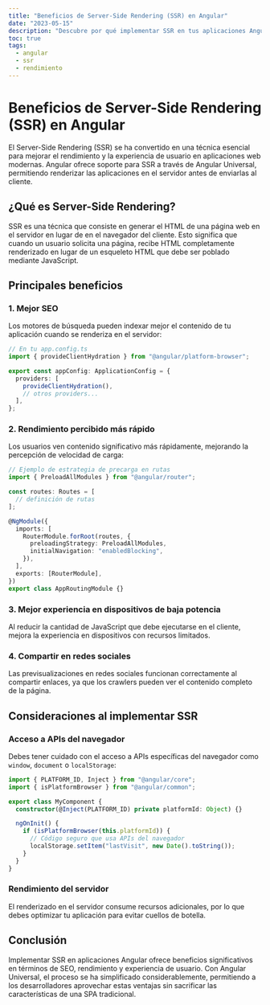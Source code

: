 ```yaml
---
title: "Beneficios de Server-Side Rendering (SSR) en Angular"
date: "2023-05-15"
description: "Descubre por qué implementar SSR en tus aplicaciones Angular puede mejorar el rendimiento y la experiencia de usuario"
toc: true
tags:
  - angular
  - ssr
  - rendimiento
---
```


# Beneficios de Server-Side Rendering (SSR) en Angular

El Server-Side Rendering (SSR) se ha convertido en una técnica esencial para mejorar el rendimiento y la experiencia de usuario en aplicaciones web modernas. Angular ofrece soporte para SSR a través de Angular Universal, permitiendo renderizar las aplicaciones en el servidor antes de enviarlas al cliente.

## ¿Qué es Server-Side Rendering?

SSR es una técnica que consiste en generar el HTML de una página web en el servidor en lugar de en el navegador del cliente. Esto significa que cuando un usuario solicita una página, recibe HTML completamente renderizado en lugar de un esqueleto HTML que debe ser poblado mediante JavaScript.

## Principales beneficios

### 1. Mejor SEO

Los motores de búsqueda pueden indexar mejor el contenido de tu aplicación cuando se renderiza en el servidor:

```typescript
// En tu app.config.ts
import { provideClientHydration } from "@angular/platform-browser";

export const appConfig: ApplicationConfig = {
  providers: [
    provideClientHydration(),
    // otros providers...
  ],
};
```

### 2. Rendimiento percibido más rápido

Los usuarios ven contenido significativo más rápidamente, mejorando la percepción de velocidad de carga:

```typescript
// Ejemplo de estrategia de precarga en rutas
import { PreloadAllModules } from "@angular/router";

const routes: Routes = [
  // definición de rutas
];

@NgModule({
  imports: [
    RouterModule.forRoot(routes, {
      preloadingStrategy: PreloadAllModules,
      initialNavigation: "enabledBlocking",
    }),
  ],
  exports: [RouterModule],
})
export class AppRoutingModule {}
```

### 3. Mejor experiencia en dispositivos de baja potencia

Al reducir la cantidad de JavaScript que debe ejecutarse en el cliente, mejora la experiencia en dispositivos con recursos limitados.

### 4. Compartir en redes sociales

Las previsualizaciones en redes sociales funcionan correctamente al compartir enlaces, ya que los crawlers pueden ver el contenido completo de la página.

## Consideraciones al implementar SSR

### Acceso a APIs del navegador

Debes tener cuidado con el acceso a APIs específicas del navegador como `window`, `document` o `localStorage`:

```typescript
import { PLATFORM_ID, Inject } from "@angular/core";
import { isPlatformBrowser } from "@angular/common";

export class MyComponent {
  constructor(@Inject(PLATFORM_ID) private platformId: Object) {}

  ngOnInit() {
    if (isPlatformBrowser(this.platformId)) {
      // Código seguro que usa APIs del navegador
      localStorage.setItem("lastVisit", new Date().toString());
    }
  }
}
```

### Rendimiento del servidor

El renderizado en el servidor consume recursos adicionales, por lo que debes optimizar tu aplicación para evitar cuellos de botella.

## Conclusión

Implementar SSR en aplicaciones Angular ofrece beneficios significativos en términos de SEO, rendimiento y experiencia de usuario. Con Angular Universal, el proceso se ha simplificado considerablemente, permitiendo a los desarrolladores aprovechar estas ventajas sin sacrificar las características de una SPA tradicional.
